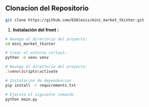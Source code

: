 ## Clonacion del Repositorio

```bash
git clone https://github.com/02Alexis/mini_market_tkinter.git
```

1. **Instalación del front :**
```bash
# Navega al directorio del proyecto:
cd mini_market_tkinter

# Crear el entorno virtual:
python -m venv venv

# Navega al directorio del proyecto:
.\venv\Scripts\activate

# Instalación de dependencias
pip install -r requirements.txt

# Ejecuta el siguiente comando
python main.py
```
